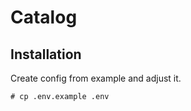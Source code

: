 # Catalog 

## Installation

Create config from example and adjust it.

```
# cp .env.example .env
```

